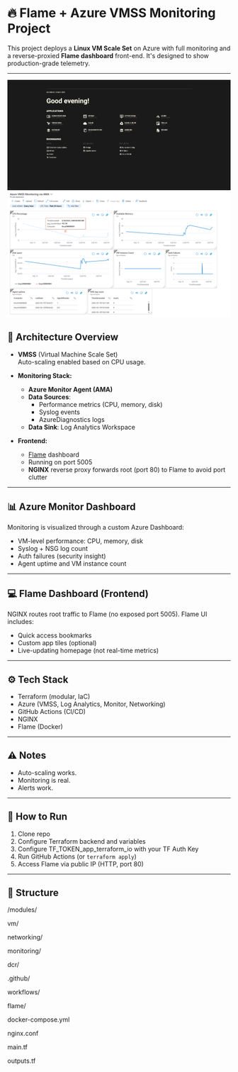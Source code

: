 # 🔥 Flame + Azure VMSS Monitoring Project

This project deploys a **Linux VM Scale Set** on Azure with full monitoring and a reverse-proxied **Flame dashboard** front-end. It's designed to show production-grade telemetry.

---

![UI](/screenshots/Flame_port.png)
![dashboard](/screenshots/azure_dashboard_flame.png)
## 🧱 Architecture Overview

- **VMSS** (Virtual Machine Scale Set)  
  Auto-scaling enabled based on CPU usage.

- **Monitoring Stack:**
  - **Azure Monitor Agent (AMA)**
  - **Data Sources**:
    - Performance metrics (CPU, memory, disk)
    - Syslog events
    - AzureDiagnostics logs
  - **Data Sink**: Log Analytics Workspace

- **Frontend:**
  - [Flame](https://github.com/pawelmalak/flame) dashboard
  - Running on port 5005
  - **NGINX** reverse proxy forwards root (port 80) to Flame to avoid port clutter

---

## 📊 Azure Monitor Dashboard

Monitoring is visualized through a custom Azure Dashboard:

- VM-level performance: CPU, memory, disk
- Syslog + NSG log count
- Auth failures (security insight)
- Agent uptime and VM instance count

---

## 💻 Flame Dashboard (Frontend)

NGINX routes root traffic to Flame (no exposed port 5005). Flame UI includes:

- Quick access bookmarks
- Custom app tiles (optional)
- Live-updating homepage (not real-time metrics)


---

## ⚙️ Tech Stack

- Terraform (modular, IaC)
- Azure (VMSS, Log Analytics, Monitor, Networking)
- GitHub Actions (CI/CD)
- NGINX
- Flame (Docker)

---

## ⚠️ Notes

- Auto-scaling works.
- Monitoring is real.
- Alerts work.

---

## 🧪 How to Run

1. Clone repo  
2. Configure Terraform backend and variables
3. Configure TF_TOKEN_app_terraform_io with your TF Auth Key
4. Run GitHub Actions (or `terraform apply`)
5. Access Flame via public IP (HTTP, port 80)

---

## 📂 Structure

/modules/

vm/

networking/

monitoring/

dcr/

.github/

workflows/

flame/

docker-compose.yml

nginx.conf

main.tf

outputs.tf

